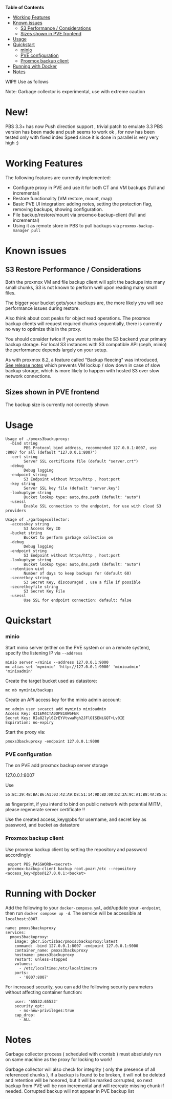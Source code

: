 <!-- START doctoc generated TOC please keep comment here to allow auto update -->
<!-- DON'T EDIT THIS SECTION, INSTEAD RE-RUN doctoc TO UPDATE -->
**Table of Contents**

- [Working Features](#working-features)
- [Known issues](#known-issues)
  - [S3 Performance / Considerations](#s3-performance--considerations)
  - [Sizes shown in PVE frontend](#sizes-shown-in-pve-frontend)
- [Usage](#usage)
- [Quickstart](#quickstart)
    - [minio](#minio)
    - [PVE configuration](#pve-configuration)
    - [Proxmox backup client](#proxmox-backup-client)
- [Running with Docker](#running-with-docker)
- [Notes](#notes)

<!-- END doctoc generated TOC please keep comment here to allow auto update -->

WIP!! 
Use as follows

Note: Garbage collector is experimental, use with extreme caution
# New! 

PBS 3.3+ has now Push direction support , trivial patch to emulate 3.3 PBS version has been made and push seems to work ok , for now has been tested only with fixed index 
Speed since it is done in parallel is very very high :)

# Working Features

The following features are currently implemented:

 * Configure proxy in PVE and use it for both CT and VM backups (full and incremental)
 * Restore functionality (VM restore, mount, map)
 * Basic PVE UI integration: adding notes, setting the protection flag,
   removing backups, showing configuration.
 * File backup/restore/mount via proxmox-backup-client (full and incremental)
 * Using it as remote store in PBS to pull backups via `proxmox-backup-manager
   pull`

# Known issues
## S3 Restore Performance / Considerations

Both the proxmox VM and file backup client will split the backups into many
small chunks, S3 is not known to perform well upon reading many small files.

The bigger your bucket gets/your backups are, the more likely you will see
performance issues during restore.

Also think about cost peaks for object read operations. The proxmox backup
clients will request required chunks sequentially, there is currently no
way to optimize this in the proxy.

You should consider twice if you want to make the S3 backend your primary
backup storage. For local S3 instances with S3 compatible API (ceph, minio) the
performance depends largely on your setup.

As with proxmox 8.2, a feature called "Backup fleecing" was introduced, [See
release notes](https://pve.proxmox.com/wiki/Roadmap#Proxmox_VE_8.2) which
prevents VM lockup / slow down in case of slow backup storage, which is more
likely to happen with hosted S3 over slow network connections.

## Sizes shown in PVE frontend

The backup size is currently not correctly shown

# Usage

```
Usage of ./pmoxs3backuproxy:
  -bind string
        PBS Protocol bind address, recommended 127.0.0.1:8007, use :8007 for all (default "127.0.0.1:8007")
  -cert string
        Server SSL certificate file (default "server.crt")
  -debug
        Debug logging
  -endpoint string
        S3 Endpoint without https/http , host:port
  -key string
        Server SSL key file (default "server.key")
  -lookuptype string
        Bucket lookup type: auto,dns,path (default: "auto")
  -usessl
        Enable SSL connection to the endpoint, for use with cloud S3 providers
```

```
Usage of ./garbagecollector:
  -accesskey string
        S3 Access Key ID
  -bucket string
        Bucket to perform garbage collection on
  -debug
        Debug logging
  -endpoint string
        S3 Endpoint without https/http , host:port
  -lookuptype string
        Bucket lookup type: auto,dns,path (default: "auto")
  -retention uint
        Number of days to keep backups for (default 60)
  -secretkey string
        S3 Secret Key, discouraged , use a file if possible
  -secretkeyfile string
        S3 Secret Key File
  -usessl
        Use SSL for endpoint connection: default: false

```

# Quickstart
### minio

Start minio server (either on the PVE system or on a remote system),
specify the listening IP via `--address`

```
minio server ~/minio --address 127.0.0.1:9000
mc alias set 'myminio' 'http://127.0.0.1:9000' 'minioadmin' 'minioadmin'
```

Create the target bucket used as datastore:

```
mc mb myminio/backups
```

Create an API access key for the minio admin account:

```
mc admin user svcacct add myminio minioadmin
Access Key: 431EM4CTA0OP810W6FER
Secret Key: RIa82lyl6ZrEYVtvwaMgh2JFlOISENiGQT+Lv0IE
Expiration: no-expiry
```

Start the proxy via:

```
pmoxs3backuproxy -endpoint 127.0.0.1:9000
```

### PVE configuration

The on PVE add proxmox backup server storage 

127.0.0.1:8007 

Use

```
55:BC:29:4B:BA:B6:A1:03:42:A9:D8:51:14:9D:BD:00:D2:2A:9C:A1:B8:4A:85:E1:AF:B2:0C:48:40:D6:CC:A4
```

as fingerprint, if you intend to bind on public network with potential MITM,
please regenerate server certificate !!

Use the created access_key@pbs for username, and secret key as password, and
bucket as datastore

### Proxmox backup client

Use proxmox backup client by setting the repository and password accordingly:

```
 export PBS_PASSWORD=<secret>
 proxmox-backup-client backup root.pxar:/etc --repository <access_key>@pbs@127.0.0.1:<bucket>
```

# Running with Docker

Add the following to your `docker-compose.yml`, add/update your `-endpoint`, then run `docker compose up -d`. The service will be accessible at `localhost:8007`.
```
name: pmoxs3backuproxy
services:
  pmoxs3backuproxy:
    image: ghcr.io/tizbac/pmoxs3backuproxy:latest
    command: -bind 127.0.0.1:8007 -endpoint 127.0.0.1:9000
    container_name: pmoxs3backuproxy
    hostname: pmoxs3backuproxy
    restart: unless-stopped
    volumes:
      - /etc/localtime:/etc/localtime:ro
    ports:
      - '8007:8007'
```

For increased security, you can add the following security parameters without affecting container function:
```
    user: '65532:65532'
    security_opt:
      - no-new-privileges:true
    cap_drop:
      - ALL
```

# Notes

Garbage collector process ( scheduled with crontab ) must absolutely run on
same machine as the proxy for locking to work!

Garbage collector will also check for integrity ( only the presence of all
referenced chunks ), if a backup is found to be broken, it will not be deleted
and retention will be honored, but it will be marked corrupted, so next backup
from PVE will be non incremental and will recreate missing chunk if needed.
Corrupted backup will not appear in PVE backup list
